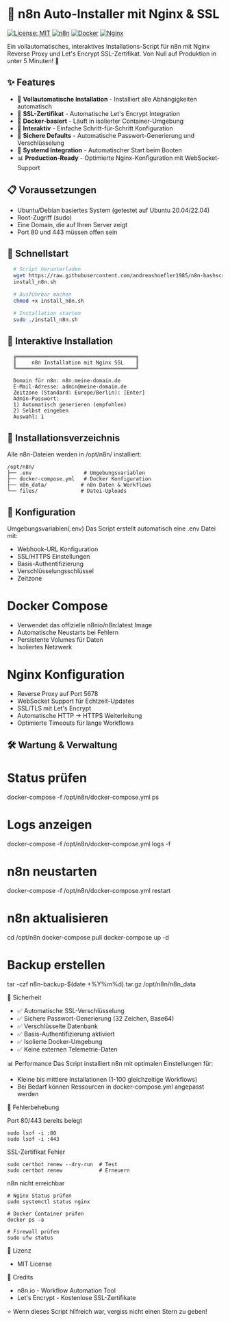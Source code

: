 # 🚀 n8n Auto-Installer mit Nginx & SSL

[![License: MIT](https://img.shields.io/badge/License-MIT-yellow.svg)](https://opensource.org/licenses/MIT)
[![n8n](https://img.shields.io/badge/n8n-latest-orange.svg)](https://n8n.io)
[![Docker](https://img.shields.io/badge/Docker-required-blue.svg)](https://docker.com)
[![Nginx](https://img.shields.io/badge/Nginx-SSL-green.svg)](https://nginx.org)

Ein vollautomatisches, interaktives Installations-Script für n8n mit Nginx Reverse Proxy und Let's Encrypt SSL-Zertifikat. Von Null auf Produktion in unter 5 Minuten! 🎯

## ✨ Features

- 🔧 **Vollautomatische Installation** - Installiert alle Abhängigkeiten automatisch
- 🔐 **SSL-Zertifikat** - Automatische Let's Encrypt Integration
- 🐳 **Docker-basiert** - Läuft in isolierter Container-Umgebung
- 🎯 **Interaktiv** - Einfache Schritt-für-Schritt Konfiguration
- 📝 **Sichere Defaults** - Automatische Passwort-Generierung und Verschlüsselung
- 🚦 **Systemd Integration** - Automatischer Start beim Booten
- 📊 **Production-Ready** - Optimierte Nginx-Konfiguration mit WebSocket-Support

## 📋 Voraussetzungen

- Ubuntu/Debian basiertes System (getestet auf Ubuntu 20.04/22.04)
- Root-Zugriff (sudo)
- Eine Domain, die auf Ihren Server zeigt
- Port 80 und 443 müssen offen sein

## 🚀 Schnellstart

```bash
  # Script herunterladen
  wget https://raw.githubusercontent.com/andreashoefler1985/n8n-bashscript/
  install_n8n.sh

  # Ausführbar machen
  chmod +x install_n8n.sh

  # Installation starten
  sudo ./install_n8n.sh
  ```

## 💬 Interaktive Installation

```text
  ╔═══════════════════════════════════════╗
  ║     n8n Installation mit Nginx SSL    ║
  ╚═══════════════════════════════════════╝

  Domain für n8n: n8n.meine-domain.de
  E-Mail-Adresse: admin@meine-domain.de
  Zeitzone (Standard: Europe/Berlin): [Enter]
  Admin-Passwort:
  1) Automatisch generieren (empfohlen)
  2) Selbst eingeben
  Auswahl: 1
  ```


## 📁 Installationsverzeichnis

Alle n8n-Dateien werden in /opt/n8n/ installiert:

```text
/opt/n8n/
├── .env                 # Umgebungsvariablen
├── docker-compose.yml   # Docker Konfiguration
├── n8n_data/           # n8n Daten & Workflows
└── files/              # Datei-Uploads
```

## 🔧 Konfiguration

Umgebungsvariablen(.env)
Das Script erstellt automatisch eine .env Datei mit:
- Webhook-URL Konfiguration
- SSL/HTTPS Einstellungen
- Basis-Authentifizierung
- Verschlüsselungsschlüssel
- Zeitzone

# Docker Compose
- Verwendet das offizielle n8nio/n8n:latest Image
- Automatische Neustarts bei Fehlern
- Persistente Volumes für Daten
- Isoliertes Netzwerk

# Nginx Konfiguration
- Reverse Proxy auf Port 5678
- WebSocket Support für Echtzeit-Updates
- SSL/TLS mit Let's Encrypt
- Automatische HTTP → HTTPS Weiterleitung
- Optimierte Timeouts für lange Workflows

## 🛠️ Wartung & Verwaltung

# Status prüfen
docker-compose -f /opt/n8n/docker-compose.yml ps

# Logs anzeigen
docker-compose -f /opt/n8n/docker-compose.yml logs -f

# n8n neustarten
docker-compose -f /opt/n8n/docker-compose.yml restart

# n8n aktualisieren
cd /opt/n8n
docker-compose pull
docker-compose up -d

# Backup erstellen
tar -czf n8n-backup-$(date +%Y%m%d).tar.gz /opt/n8n/n8n_data

🔐 Sicherheit

- ✅ Automatische SSL-Verschlüsselung
- ✅ Sichere Passwort-Generierung (32 Zeichen, Base64)
- ✅ Verschlüsselte Datenbank
- ✅ Basis-Authentifizierung aktiviert
- ✅ Isolierte Docker-Umgebung
- ✅ Keine externen Telemetrie-Daten

📊 Performance
Das Script installiert n8n mit optimalen Einstellungen für:
- Kleine bis mittlere Installationen (1-100 gleichzeitige Workflows)
- Bei Bedarf können Ressourcen in docker-compose.yml angepasst werden

🐛 Fehlerbehebung

Port 80/443 bereits belegt
```text
sudo lsof -i :80
sudo lsof -i :443
```
SSL-Zertifikat Fehler
```text
sudo certbot renew --dry-run  # Test
sudo certbot renew            # Erneuern
```
n8n nicht erreichbar
```text
# Nginx Status prüfen
sudo systemctl status nginx

# Docker Container prüfen
docker ps -a

# Firewall prüfen
sudo ufw status
```

📝 Lizenz
- MIT License

🙏 Credits
- n8n.io - Workflow Automation Tool
- Let's Encrypt - Kostenlose SSL-Zertifikate


⭐ Wenn dieses Script hilfreich war, vergiss nicht einen Stern zu geben!
